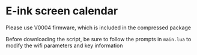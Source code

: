 # E-ink screen calendar

Please use V0004 firmware, which is included in the compressed package

Before downloading the script, be sure to follow the prompts in `main.lua` to modify the wifi parameters and key information

